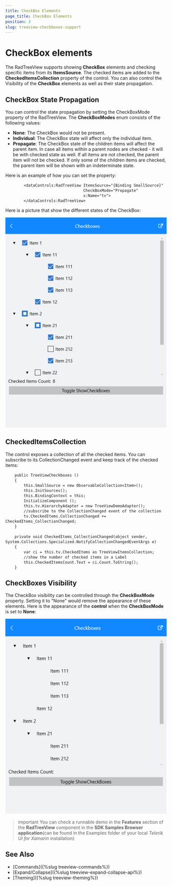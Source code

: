 ```yaml
---
title: CheckBox Elements
page_title: CheckBox Elements
position: 3
slug: treeview-checkboxes-support
---
```


# CheckBox elements #

The RadTreeView supports showing **CheckBox** elements and checking specific items from its **ItemsSource**. The checked items are added to the **CheckedItemsCollection** property of the control. You can also control the Visibility of the **CheckBox** elements as well as their state propagation.
 
## CheckBox State Propagation

You can control the state propagation by setting the CheckBoxMode property of the RadTreeView. The **CheckBoxModes** enum consists of the following values:

* **None**: The CheckBox would not be present.
* **Individual**: The CheckBox state will affect only the individual item.
* **Propagate**: The CheckBox state of the children items will affect the parent item. In case all items within a parent nodes are checked - it will be with checked state as well. If all items are not checked, the parent item will not be checked. If only some of the children items are checked, the parent item will be shown with an indeterminate state. 

Here is an example of how you can set the property:

	        <dataControls:RadTreeView ItemsSource="{Binding SmallSource}"
                                      CheckBoxMode="Propagate"
                                      x:Name="tv">
            </dataControls:RadTreeView>

Here is a picture that show the different states of the CheckBox:

![checkbox states](../images/mock-checkboxstates.png)
  
## CheckedItemsCollection

The control exposes a collection of all the checked items. You can subscribe to its CollectionChanged event and keep track of the checked items:

        public TreeViewCheckboxes ()
		{
            this.SmallSource = new ObservableCollection<Item>();
            this.InitSources();
            this.BindingContext = this;
            InitializeComponent ();
            this.tv.HierarchyAdapter = new TreeViewDemoAdapter();
			//subscribe to the CollectionChanged event of the collection
            tv.CheckedItems.CollectionChanged += CheckedItems_CollectionChanged;
        }

        private void CheckedItems_CollectionChanged(object sender, System.Collections.Specialized.NotifyCollectionChangedEventArgs e)
        {
            var ci = this.tv.CheckedItems as TreeViewItemsCollection;
			//show the number of checked items in a Label
            this.CheckedItemsCount.Text = ci.Count.ToString();
        }

## CheckBoxes Visibility

The CheckBox visibility can be controlled through the **CheckBoxMode** property. Setting it to "None" would remove the appearance of these elements. Here is the appearance of the **control** when the **CheckBoxMode** is set to **None**:

![hidden checkboxes](../images/mock-treeview-nonecheckboxes.png)

>important You can check a runnable demo in the **Features** section of the **RadTreeView** component in the **SDK Samples Browser application**(can be found in the Examples folder of your local *Telerik UI for Xamarin* installation)


## See Also

* [Commands]({%slug treeview-commands%})
* [Expand/Collapse]({%slug treeview-expand-collapse-api%})
* [Theming]({%slug treeview-theming%})